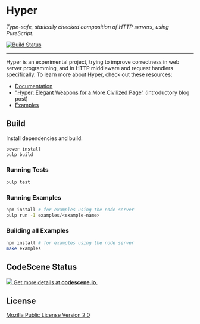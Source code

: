 # Hyper

*Type-safe, statically checked composition of HTTP servers, using PureScript.*

[![Build Status](https://travis-ci.org/owickstrom/hyper.svg?branch=master)](https://travis-ci.org/owickstrom/hyper)

<hr>

Hyper is an experimental project, trying to improve correctness in web server
programming, and in HTTP middleware and request handlers specifically. To learn
more about Hyper, check out these resources:

* [Documentation](https://owickstrom.github.io/hyper/)
* ["Hyper: Elegant Weapons for a More Civilized Page"](https://wickstrom.tech/programming/2017/01/06/hyper-elegant-weapons-for-a-more-civilized-page.html) (introductory blog post)
* [Examples](examples/)

## Build

Install dependencies and build:

```bash
bower install
pulp build
```

### Running Tests

```bash
pulp test
```

### Running Examples

```bash
npm install # for examples using the node server
pulp run -I examples/<example-name>
```

### Building all Examples

```bash
npm install # for examples using the node server
make examples
```


## CodeScene Status

[![](https://codescene.io/projects/49/status.svg) Get more details at **codescene.io**.](https://codescene.io/projects/49/jobs/latest-successful/results)

## License

[Mozilla Public License Version 2.0](LICENSE)
